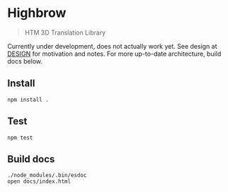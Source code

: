 # Highbrow

> HTM 3D Translation Library

Currently under development, does not actually work yet. See design at [DESIGN](DESIGN.md) for motivation and notes. For more up-to-date architecture, build docs below.

## Install

    npm install .

## Test

    npm test

## Build docs

    ./node_modules/.bin/esdoc
    open docs/index.html
